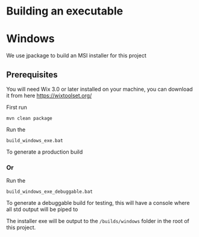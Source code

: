 # Building an executable

# Windows
We use jpackage to build an MSI installer for this project

## Prerequisites 
You will need Wix 3.0 or later installed on your machine, you can download it from here https://wixtoolset.org/

First run 

```text
mvn clean package
```

Run the 
```text
build_windows_exe.bat
```
To generate a production build

### Or

Run the
```text
build_windows_exe_debuggable.bat
```
To generate a debuggable build for testing, this will have a console where all std output will be piped to

The installer exe will be output to the `/builds/windows` folder in the root of this project.
